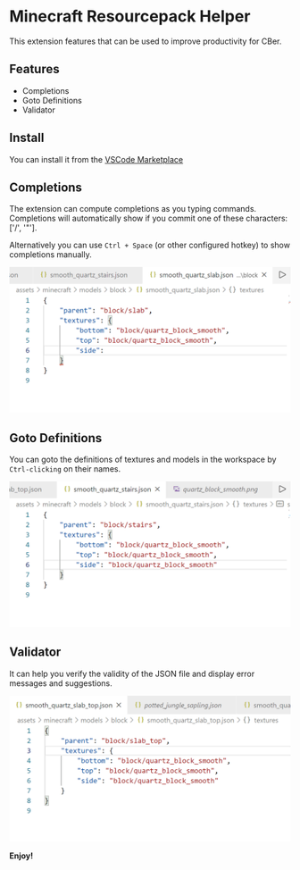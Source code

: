 # Minecraft Resourcepack Helper

This extension features that can be used to improve productivity for CBer.

## Features

- Completions
- Goto Definitions
- Validator

## Install

You can install it from the [VSCode Marketplace](https://marketplace.visualstudio.com/items?itemName=)

## Completions

The extension can compute completions as you typing commands. Completions will automatically show if you commit one of these characters: ['/', '"'].

Alternatively you can use `Ctrl + Space` (or other configured hotkey) to show completions manually.

![completion](./assets/completion.gif)

## Goto Definitions

You can goto the definitions of textures and models in the workspace by `Ctrl-clicking` on their names.

![definition](./assets/definition.gif)

## Validator

It can help you verify the validity of the JSON file and display error messages and suggestions.

![validitor](./assets/validitor.gif)

**Enjoy!**